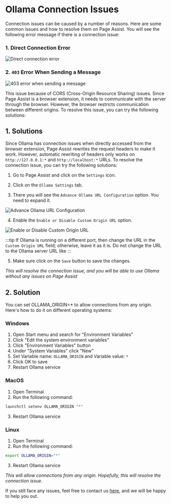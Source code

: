# Ollama Connection Issues

Connection issues can be caused by a number of reasons. Here are some common issues and how to resolve them on Page Assist. You will see the following error message if there is a connection issue:

### 1. Direct Connection Error
![Direct connection error](https://image.pageassist.xyz/Screenshot%202024-05-13%20001742.png)

### 2. `403` Error When Sending a Message
![403 error when sending a message](https://image.pageassist.xyz/Screenshot%202024-05-13%20001940.png)

This issue because of CORS (Cross-Origin Resource Sharing) issues. Since Page Assist is a browser extension, it needs to communicate with the server through the browser. However, the browser restricts communication between different origins. To resolve this issue, you can try the following solutions:   

## 1. Solutions 

Since Ollama has connection issues when directly accessed from the browser extension, Page Assist rewrites the request headers to make it work. However, automatic rewriting of headers only works on `http://127.0.0.1:*` and `http://localhost:*` URLs. To resolve the connection issue, you can try the following solutions:

1. Go to Page Assist and click on the `Settings` icon.

2. Click on the `Ollama Settings` tab.

3. There you will see the `Advance Ollama URL Configuration` option. You need to expand it.

![Advance Ollama URL Configuration](https://image.pageassist.xyz/Screenshot%202024-05-13%20003123.png)

4. Enable the `Enable or Disable Custom Origin URL` option.

![Enable or Disable Custom Origin URL](https://image.pageassist.xyz/Screenshot%202024-05-13%20003225.png)

:::tip
If Ollama is running on a different port, then change the URL in the `Custom Origin URL` field; otherwise, leave it as it is. Do not change the URL to the Ollama server URL like
:::

5. Make sure click on the `Save` button to save the changes.

_This will resolve the connection issue, and you will be able to use Ollama without any issues on Page Assist_

## 2. Solution

You can set OLLAMA_ORIGIN=* to allow connections from any origin. Here's how to do it on different operating systems:

### Windows
1. Open Start menu and search for "Environment Variables"
2. Click "Edit the system environment variables"
3. Click "Environment Variables" button
4. Under "System Variables" click "New"
5. Set Variable name: `OLLAMA_ORIGIN` and Variable value: `*`
6. Click OK to save
7. Restart Ollama service


### MacOS

1. Open Terminal
2. Run the following command:

```bash
launchctl setenv OLLAMA_ORIGIN "*"
```
3. Restart Ollama service

### Linux
1. Open Terminal
2. Run the following command:

```bash
export OLLAMA_ORIGIN="*"
```
3. Restart Ollama service

_This will allow connections from any origin. Hopefully, this will resolve the connection issue._



If you still face any issues, feel free to contact us [here](https://github.com/JasonMMIV/AI-Search/issues/new), and we will be happy to help you out.